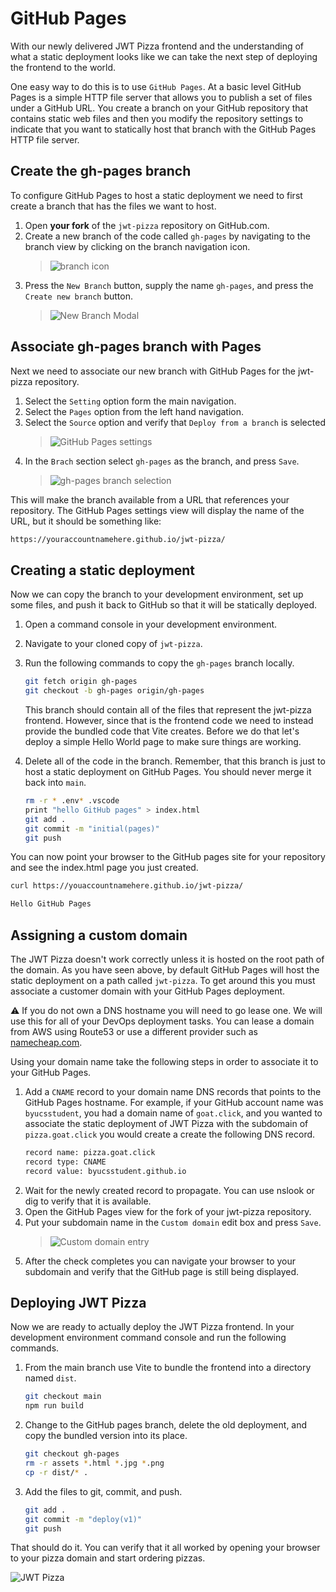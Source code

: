 # GitHub Pages

With our newly delivered JWT Pizza frontend and the understanding of what a static deployment looks like we can take the next step of deploying the frontend to the world.

One easy way to do this is to use `GitHub Pages`. At a basic level GitHub Pages is a simple HTTP file server that allows you to publish a set of files under a GitHub URL. You create a branch on your GitHub repository that contains static web files and then you modify the repository settings to indicate that you want to statically host that branch with the GitHub Pages HTTP file server.

## Create the gh-pages branch

To configure GitHub Pages to host a static deployment we need to first create a branch that has the files we want to host.

1. Open **your fork** of the `jwt-pizza` repository on GitHub.com.
1. Create a new branch of the code called `gh-pages` by navigating to the branch view by clicking on the branch navigation icon.
   > ![branch icon](branchNavigationIcon.png)
1. Press the `New Branch` button, supply the name `gh-pages`, and press the `Create new branch` button.
   > ![New Branch Modal](newBranchModal.png)

## Associate gh-pages branch with Pages

Next we need to associate our new branch with GitHub Pages for the jwt-pizza repository.

1. Select the `Setting` option form the main navigation.
1. Select the `Pages` option from the left hand navigation.
1. Select the `Source` option and verify that `Deploy from a branch` is selected
   > ![GitHub Pages settings](gitHubPagesSettings.png)
1. In the `Brach` section select `gh-pages` as the branch, and press `Save`.
   > ![gh-pages branch selection](ghPagesBranchSelection.png)

This will make the branch available from a URL that references your repository. The GitHub Pages settings view will display the name of the URL, but it should be something like:

```txt
https://youraccountnamehere.github.io/jwt-pizza/
```

## Creating a static deployment

Now we can copy the branch to your development environment, set up some files, and push it back to GitHub so that it will be statically deployed.

1. Open a command console in your development environment.
1. Navigate to your cloned copy of `jwt-pizza`.
1. Run the following commands to copy the `gh-pages` branch locally.

   ```sh
   git fetch origin gh-pages
   git checkout -b gh-pages origin/gh-pages
   ```

   This branch should contain all of the files that represent the jwt-pizza frontend. However, since that is the frontend code we need to instead provide the bundled code that Vite creates. Before we do that let's deploy a simple Hello World page to make sure things are working.

1. Delete all of the code in the branch. Remember, that this branch is just to host a static deployment on GitHub Pages. You should never merge it back into `main`.
   ```sh
   rm -r * .env* .vscode
   print "hello GitHub pages" > index.html
   git add .
   git commit -m "initial(pages)"
   git push
   ```

You can now point your browser to the GitHub pages site for your repository and see the index.html page you just created.

```sh
curl https://youaccountnamehere.github.io/jwt-pizza/

Hello GitHub Pages
```

## Assigning a custom domain

The JWT Pizza doesn't work correctly unless it is hosted on the root path of the domain. As you have seen above, by default GitHub Pages will host the static deployment on a path called `jwt-pizza`. To get around this you must associate a customer domain with your GitHub Pages deployment.

⚠️ If you do not own a DNS hostname you will need to go lease one. We will use this for all of your DevOps deployment tasks. You can lease a domain from AWS using Route53 or use a different provider such as [namecheap.com](namecheap.com).

Using your domain name take the following steps in order to associate it to your GitHub Pages.

1. Add a `CNAME` record to your domain name DNS records that points to the GitHub Pages hostname. For example, if your GitHub account name was `byucsstudent`, you had a domain name of `goat.click`, and you wanted to associate the static deployment of JWT Pizza with the subdomain of `pizza.goat.click` you would create a create the following DNS record.
   ```txt
   record name: pizza.goat.click
   record type: CNAME
   record value: byucsstudent.github.io
   ```
1. Wait for the newly created record to propagate. You can use nslook or dig to verify that it is available.
1. Open the GitHub Pages view for the fork of your jwt-pizza repository.
1. Put your subdomain name in the `Custom domain` edit box and press `Save`.
   > ![Custom domain entry](customDomain.png)
1. After the check completes you can navigate your browser to your subdomain and verify that the GitHub page is still being displayed.

## Deploying JWT Pizza

Now we are ready to actually deploy the JWT Pizza frontend. In your development environment command console and run the following commands.

1. From the main branch use Vite to bundle the frontend into a directory named `dist`.
   ```sh
   git checkout main
   npm run build
   ```
1. Change to the GitHub pages branch, delete the old deployment, and copy the bundled version into its place.
   ```sh
   git checkout gh-pages
   rm -r assets *.html *.jpg *.png
   cp -r dist/* .
   ```
1. Add the files to git, commit, and push.
   ```sh
   git add .
   git commit -m "deploy(v1)"
   git push
   ```

That should do it. You can verify that it all worked by opening your browser to your pizza domain and start ordering pizzas.

![JWT Pizza](../jwtPizzaClient/jwtPizzaPhone.png)
